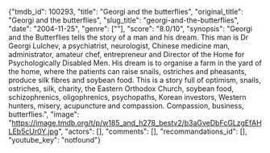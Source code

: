 {"tmdb_id": 100293, "title": "Georgi and the butterflies", "original_title": "Georgi and the butterflies", "slug_title": "georgi-and-the-butterflies", "date": "2004-11-25", "genre": [""], "score": "8.0/10", "synopsis": "Georgi and the Butterflies tells the story of a man and his dream. This man is Dr Georgi Lulchev, a psychiatrist, neurologist, Chinese medicine man, administrator, amateur chef, entrepreneur and Director of the Home for Psychologically Disabled Men. His dream is to organise a farm in the yard of the home, where the patients can raise snails, ostriches and pheasants, produce silk fibres and soybean food. This is a story full of optimism, snails, ostriches, silk, charity, the Eastern Orthodox Church, soybean food, schizophrenics, oligophrenics, psychopaths, Korean investors, Western hunters, misery, acupuncture and compassion. Compassion, business, butterflies.", "image": "https://image.tmdb.org/t/p/w185_and_h278_bestv2/b3aGveDbFcGLzgEfAHLEb5cUr0Y.jpg", "actors": [], "comments": [], "recommandations_id": [], "youtube_key": "notfound"}